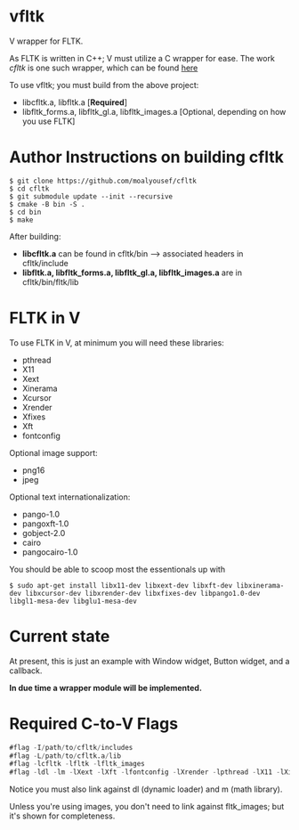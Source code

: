 # vfltk
V wrapper for FLTK.

As FLTK is written in C++; V must utilize a C wrapper for ease. The work *cfltk* is one such wrapper, which can be found [here](https://github.com/MoAlyousef/cfltk)



To use vfltk; you must build from the above project:

- libcfltk.a, libfltk.a [**Required**]
- libfltk_forms.a, libfltk_gl.a, libfltk_images.a [Optional, depending on how you use FLTK] 

# Author Instructions on building cfltk

```
$ git clone https://github.com/moalyousef/cfltk
$ cd cfltk
$ git submodule update --init --recursive
$ cmake -B bin -S .
$ cd bin
$ make
```
After building:

- **libcfltk.a** can be found in cfltk/bin --> associated headers in cfltk/include
- **libfltk.a, libfltk_forms.a, libfltk_gl.a, libfltk_images.a** are in cfltk/bin/fltk/lib

# FLTK in V

To use FLTK in V, at minimum you will need these libraries:
- pthread 
- X11 
- Xext
- Xinerama 
- Xcursor 
- Xrender 
- Xfixes 
- Xft 
- fontconfig

Optional image support:
- png16 
- jpeg

Optional text internationalization:
- pango-1.0 
- pangoxft-1.0 
- gobject-2.0 
- cairo 
- pangocairo-1.0

You should be able to scoop most the essentionals up with

```
$ sudo apt-get install libx11-dev libxext-dev libxft-dev libxinerama-dev libxcursor-dev libxrender-dev libxfixes-dev libpango1.0-dev libgl1-mesa-dev libglu1-mesa-dev
```

# Current state

At present, this is just an example with Window widget, Button widget, and a callback.  

**In due time a wrapper module will be implemented.**

# Required C-to-V Flags

```v
#flag -I/path/to/cfltk/includes
#flag -L/path/to/cfltk.a/lib
#flag -lcfltk -lfltk -lfltk_images
#flag -ldl -lm -lXext -lXft -lfontconfig -lXrender -lpthread -lX11 -lXinerama -lXfixes -lXcursor
```

Notice you must also link against dl (dynamic loader) and m (math library).

Unless you're using images, you don't need to link against fltk_images; but it's shown for completeness.
